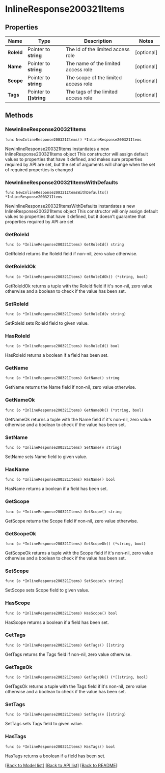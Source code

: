 # InlineResponse200321Items

## Properties

Name | Type | Description | Notes
------------ | ------------- | ------------- | -------------
**RoleId** | Pointer to **string** | The Id of the limited access role | [optional] 
**Name** | Pointer to **string** | The name of the limited access role | [optional] 
**Scope** | Pointer to **string** | The scope of the limited access role | [optional] 
**Tags** | Pointer to **[]string** | The tags of the limited access role | [optional] 

## Methods

### NewInlineResponse200321Items

`func NewInlineResponse200321Items() *InlineResponse200321Items`

NewInlineResponse200321Items instantiates a new InlineResponse200321Items object
This constructor will assign default values to properties that have it defined,
and makes sure properties required by API are set, but the set of arguments
will change when the set of required properties is changed

### NewInlineResponse200321ItemsWithDefaults

`func NewInlineResponse200321ItemsWithDefaults() *InlineResponse200321Items`

NewInlineResponse200321ItemsWithDefaults instantiates a new InlineResponse200321Items object
This constructor will only assign default values to properties that have it defined,
but it doesn't guarantee that properties required by API are set

### GetRoleId

`func (o *InlineResponse200321Items) GetRoleId() string`

GetRoleId returns the RoleId field if non-nil, zero value otherwise.

### GetRoleIdOk

`func (o *InlineResponse200321Items) GetRoleIdOk() (*string, bool)`

GetRoleIdOk returns a tuple with the RoleId field if it's non-nil, zero value otherwise
and a boolean to check if the value has been set.

### SetRoleId

`func (o *InlineResponse200321Items) SetRoleId(v string)`

SetRoleId sets RoleId field to given value.

### HasRoleId

`func (o *InlineResponse200321Items) HasRoleId() bool`

HasRoleId returns a boolean if a field has been set.

### GetName

`func (o *InlineResponse200321Items) GetName() string`

GetName returns the Name field if non-nil, zero value otherwise.

### GetNameOk

`func (o *InlineResponse200321Items) GetNameOk() (*string, bool)`

GetNameOk returns a tuple with the Name field if it's non-nil, zero value otherwise
and a boolean to check if the value has been set.

### SetName

`func (o *InlineResponse200321Items) SetName(v string)`

SetName sets Name field to given value.

### HasName

`func (o *InlineResponse200321Items) HasName() bool`

HasName returns a boolean if a field has been set.

### GetScope

`func (o *InlineResponse200321Items) GetScope() string`

GetScope returns the Scope field if non-nil, zero value otherwise.

### GetScopeOk

`func (o *InlineResponse200321Items) GetScopeOk() (*string, bool)`

GetScopeOk returns a tuple with the Scope field if it's non-nil, zero value otherwise
and a boolean to check if the value has been set.

### SetScope

`func (o *InlineResponse200321Items) SetScope(v string)`

SetScope sets Scope field to given value.

### HasScope

`func (o *InlineResponse200321Items) HasScope() bool`

HasScope returns a boolean if a field has been set.

### GetTags

`func (o *InlineResponse200321Items) GetTags() []string`

GetTags returns the Tags field if non-nil, zero value otherwise.

### GetTagsOk

`func (o *InlineResponse200321Items) GetTagsOk() (*[]string, bool)`

GetTagsOk returns a tuple with the Tags field if it's non-nil, zero value otherwise
and a boolean to check if the value has been set.

### SetTags

`func (o *InlineResponse200321Items) SetTags(v []string)`

SetTags sets Tags field to given value.

### HasTags

`func (o *InlineResponse200321Items) HasTags() bool`

HasTags returns a boolean if a field has been set.


[[Back to Model list]](../README.md#documentation-for-models) [[Back to API list]](../README.md#documentation-for-api-endpoints) [[Back to README]](../README.md)


